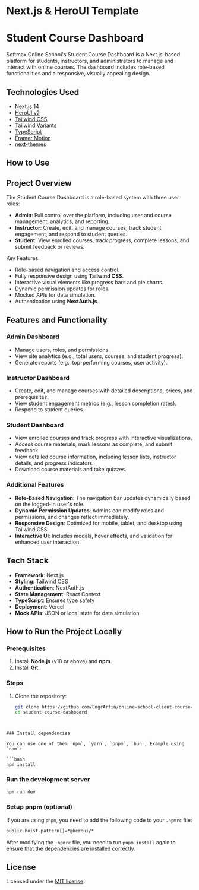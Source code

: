 # Next.js & HeroUI Template

# Student Course Dashboard

Softmax Online School's Student Course Dashboard is a Next.js-based platform for students, instructors, and administrators to manage and interact with online courses. The dashboard includes role-based functionalities and a responsive, visually appealing design.

## Technologies Used

- [Next.js 14](https://nextjs.org/docs/getting-started)
- [HeroUI v2](https://heroui.com/)
- [Tailwind CSS](https://tailwindcss.com/)
- [Tailwind Variants](https://tailwind-variants.org)
- [TypeScript](https://www.typescriptlang.org/)
- [Framer Motion](https://www.framer.com/motion/)
- [next-themes](https://github.com/pacocoursey/next-themes)

## How to Use

## Project Overview

The Student Course Dashboard is a role-based system with three user roles:

- **Admin**: Full control over the platform, including user and course management, analytics, and reporting.
- **Instructor**: Create, edit, and manage courses, track student engagement, and respond to student queries.
- **Student**: View enrolled courses, track progress, complete lessons, and submit feedback or reviews.

Key Features:

- Role-based navigation and access control.
- Fully responsive design using **Tailwind CSS**.
- Interactive visual elements like progress bars and pie charts.
- Dynamic permission updates for roles.
- Mocked APIs for data simulation.
- Authentication using **NextAuth.js**.

## Features and Functionality

### Admin Dashboard

- Manage users, roles, and permissions.
- View site analytics (e.g., total users, courses, and student progress).
- Generate reports (e.g., top-performing courses, user activity).

### Instructor Dashboard

- Create, edit, and manage courses with detailed descriptions, prices, and prerequisites.
- View student engagement metrics (e.g., lesson completion rates).
- Respond to student queries.

### Student Dashboard

- View enrolled courses and track progress with interactive visualizations.
- Access course materials, mark lessons as complete, and submit feedback.
- View detailed course information, including lesson lists, instructor details, and progress indicators.
- Download course materials and take quizzes.

### Additional Features

- **Role-Based Navigation**: The navigation bar updates dynamically based on the logged-in user's role.
- **Dynamic Permission Updates**: Admins can modify roles and permissions, and changes reflect immediately.
- **Responsive Design**: Optimized for mobile, tablet, and desktop using Tailwind CSS.
- **Interactive UI**: Includes modals, hover effects, and validation for enhanced user interaction.

## Tech Stack

- **Framework**: Next.js
- **Styling**: Tailwind CSS
- **Authentication**: NextAuth.js
- **State Management**: React Context
- **TypeScript**: Ensures type safety
- **Deployment**: Vercel
- **Mock APIs**: JSON or local state for data simulation

## How to Run the Project Locally

### Prerequisites

1. Install **Node.js** (v18 or above) and **npm**.
2. Install **Git**.

### Steps

1. Clone the repository:
   ```bash
   git clone https://github.com/EngrArfin/online-school-client-course-app
   cd student-course-dashboard
   ```

````


### Install dependencies

You can use one of them `npm`, `yarn`, `pnpm`, `bun`, Example using `npm`:

```bash
npm install
````

### Run the development server

```bash
npm run dev
```

### Setup pnpm (optional)

If you are using `pnpm`, you need to add the following code to your `.npmrc` file:

```bash
public-hoist-pattern[]=*@heroui/*
```

After modifying the `.npmrc` file, you need to run `pnpm install` again to ensure that the dependencies are installed correctly.

## License

Licensed under the [MIT license](https://github.com/heroui-inc/next-app-template/blob/main/LICENSE).
